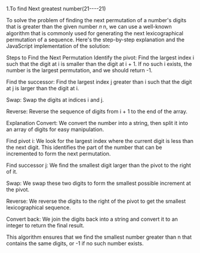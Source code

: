 1.To find Next greatest number(21----21)

To solve the problem of finding the next permutation of a number's digits that is greater than the given number 
𝑛
n, we can use a well-known algorithm that is commonly used for generating the next lexicographical permutation of a sequence. Here's the step-by-step explanation and the JavaScript implementation of the solution:

Steps to Find the Next Permutation
Identify the pivot: Find the largest index i such that the digit at i is smaller than the digit at i + 1. If no such i exists, the number is the largest permutation, and we should return -1.

Find the successor: Find the largest index j greater than i such that the digit at j is larger than the digit at i.

Swap: Swap the digits at indices i and j.

Reverse: Reverse the sequence of digits from i + 1 to the end of the array.

Explanation
Convert: We convert the number into a string, then split it into an array of digits for easy manipulation.

Find pivot i: We look for the largest index where the current digit is less than the next digit. This identifies the part of the number that can be incremented to form the next permutation.

Find successor j: We find the smallest digit larger than the pivot to the right of it.

Swap: We swap these two digits to form the smallest possible increment at the pivot.

Reverse: We reverse the digits to the right of the pivot to get the smallest lexicographical sequence.

Convert back: We join the digits back into a string and convert it to an integer to return the final result.

This algorithm ensures that we find the smallest number greater than n that contains the same digits, or -1 if no such number exists.